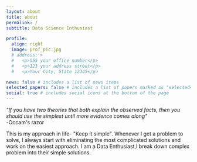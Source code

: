 ```yaml
---
layout: about
title: about
permalink: /
subtitle: Data Science Enthusiast

profile:
  align: right
  image: prof_pic.jpg
  # address: >
  #   <p>555 your office number</p>
  #   <p>123 your address street</p>
  #   <p>Your City, State 12345</p>

news: false # includes a list of news items
selected_papers: false # includes a list of papers marked as "selected={true}"
social: true # includes social icons at the bottom of the page
---
```


*"If you have two theories that both explain the observed facts, then you should use the simplest until more evidence comes along"*  
-Occam's razor

This is my approach in life- "Keep it simple". Whenever I get a problem to solve, I always start with eliminating the most complicated solutions and work on the easiest approach. I am a Data Enthusiast,I break down complex problem into their simple solutions. 
